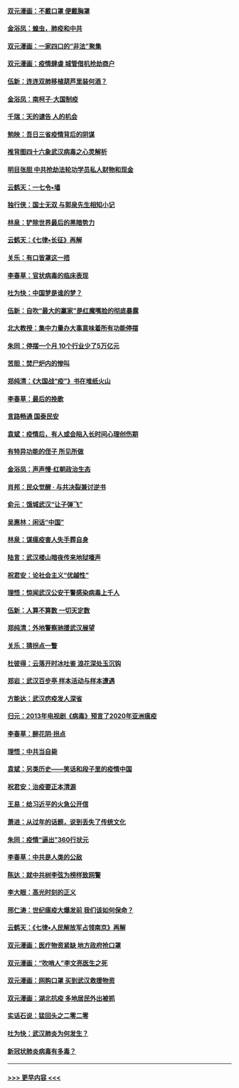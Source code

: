 #### [双元漫画：不戴口罩 便戴胸罩](../pages/nsc993/n11916447.md?t=03052104) 
#### [金浴凤：蝗虫，肺疫和中共](../pages/nsc993/n11916904.md?t=03052104) 
#### [双元漫画：一家四口的“非法”聚集](../pages/nsc993/n11916378.md?t=03052104) 
#### [双元漫画：疫情肆虐 城管借机抢劫商户](../pages/nsc993/n11916310.md?t=03052104) 
#### [伍新：连连双肺移植葫芦里装何酒？](../pages/nsc993/n11913667.md?t=03052104) 
#### [金浴凤：南柯子·大国制疫](../pages/nsc993/n11913657.md?t=03052104) 
#### [千瑞：天的谴告  人的机会](../pages/nsc993/n11913309.md?t=03052104) 
#### [勉映：吾日三省疫情背后的阴谋](../pages/nsc993/n11913079.md?t=03052104) 
#### [推背图四十六象武汉病毒之心灵解析](../pages/nsc993/n11911761.md?t=03052104) 
#### [明目张胆 中共抢劫法轮功学员私人财物和现金](../pages/nsc993/n11910262.md?t=03052104) 
#### [云鹤天：一七令▪墙](../pages/nsc993/n11910627.md?t=03052104) 
#### [独行侠：国士无双 与郭泉先生相知小记](../pages/nsc993/n11910613.md?t=03052104) 
#### [林泉：铲除世界最后的黑暗势力](../pages/nsc993/n11909320.md?t=03052104) 
#### [云鹤天：《七律▪长征》再解](../pages/nsc993/n11909327.md?t=03052104) 
#### [关乐：有口皆罩这一捂](../pages/nsc993/n11908393.md?t=03052104) 
#### [李春草：官状病毒的临床表现](../pages/nsc993/n11908339.md?t=03052104) 
#### [吐为快：中国梦是谁的梦？](../pages/nsc993/n11906564.md?t=03052104) 
#### [伍新：自吹“最大的赢家”是红魔嘴脸的彻底暴露](../pages/nsc993/n11906407.md?t=03052104) 
#### [北大教授：集中力量办大事意味着所有功能停摆](../pages/nsc993/n11904800.md?t=03052104) 
#### [朱同：停摆一个月 10个行业少了5万亿元](../pages/nsc993/n11904498.md?t=03052104) 
#### [苦胆：焚尸炉内的惨叫](../pages/nsc993/n11904479.md?t=03052104) 
#### [郑纯清：《大国战“疫”》书在堆纸火山](../pages/nsc993/n11904450.md?t=03052104) 
#### [李春草：最后的挽歌](../pages/nsc993/n11904441.md?t=03052104) 
#### [言路畅通 国泰民安](../pages/nsc993/n11904222.md?t=03052104) 
#### [袁斌：疫情后，有人或会陷入长时间心理创伤期](../pages/nsc993/n11901514.md?t=03052104) 
#### [有特异功能的侄子 所见所做](../pages/nsc993/n11901154.md?t=03052104) 
#### [金浴凤：声声慢‧红朝政治生态](../pages/nsc993/n11899553.md?t=03052104) 
#### [肖邦：民众觉醒 · 与共决裂兼讨逆书](../pages/nsc993/n11898435.md?t=03052104) 
#### [俞元：饿城武汉“让子弹飞”](../pages/nsc993/n11898344.md?t=03052104) 
#### [吴惠林：闲话“中国”](../pages/nsc993/n11898182.md?t=03052104) 
#### [林泉：谋瘟疫害人失手葬自身](../pages/nsc993/n11897892.md?t=03052104) 
#### [陆言：武汉楼山暗夜传来地狱嚎声](../pages/nsc993/n11897033.md?t=03052104) 
#### [祝君安：论社会主义“优越性”](../pages/nsc993/n11897005.md?t=03052104) 
#### [理悟：惊闻武汉公安干警感染病毒上千人](../pages/nsc993/n11896947.md?t=03052104) 
#### [伍新：人算不算数 一切天定数](../pages/nsc993/n11893372.md?t=03052104) 
#### [郑纯清：外地警察驰援武汉展望](../pages/nsc993/n11893115.md?t=03052104) 
#### [关乐：猜拐点一瞥](../pages/nsc993/n11893020.md?t=03052104) 
#### [杜彼得：云落开时冰吐鉴 浪花深处玉沉钩](../pages/nsc993/n11892107.md?t=03052104) 
#### [郑岩：武汉百步亭 样本活动与样本遭遇](../pages/nsc993/n11892310.md?t=03052104) 
#### [方能达：武汉疠疫发人深省](../pages/nsc993/n11891376.md?t=03052104) 
#### [归元：2013年电视剧《病毒》预言了2020年亚洲瘟疫](../pages/nsc993/n11891126.md?t=03052104) 
#### [李春草：醉花阴·拐点](../pages/nsc993/n11890567.md?t=03052104) 
#### [理悟：中共当自毙](../pages/nsc993/n11890559.md?t=03052104) 
#### [袁斌：另类历史——笑话和段子里的疫情中国](../pages/nsc993/n11889243.md?t=03052104) 
#### [祝君安：治疫要正本清源](../pages/nsc993/n11889085.md?t=03052104) 
#### [王易：给习近平的火急公开信](../pages/nsc993/n11888225.md?t=03052104) 
#### [萧进：从过年的话题，说到丢失了传统文化](../pages/nsc993/n11887732.md?t=03052104) 
#### [朱同：疫情“逼出”360行状元](../pages/nsc993/n11887678.md?t=03052104) 
#### [李春草：中共是人类的公敌](../pages/nsc993/n11887656.md?t=03052104) 
#### [陈达：就中共树李弦为榜样致网警](../pages/nsc993/n11887625.md?t=03052104) 
#### [李大眼：高光时刻的正义](../pages/nsc993/n11887585.md?t=03052104) 
#### [邢仁涛：世纪瘟疫大爆发前 我们该如何保命？](../pages/nsc993/n11887535.md?t=03052104) 
#### [云鹤天：《七律▪人民解放军占领南京》再解](../pages/nsc993/n11887524.md?t=03052104) 
#### [双元漫画：医疗物资紧缺 地方政府抢口罩](../pages/nsc993/n11884744.md?t=03052104) 
#### [双元漫画：“吹哨人”李文亮医生之死](../pages/nsc993/n11884705.md?t=03052104) 
#### [双元漫画：网购口罩 买到武汉救援物资](../pages/nsc993/n11884670.md?t=03052104) 
#### [双元漫画：湖北抗疫 多地居民外出被抓](../pages/nsc993/n11884643.md?t=03052104) 
#### [实话石说：猛回头之二零二零](../pages/nsc993/n11883968.md?t=03052104) 
#### [吐为快：武汉肺炎为何发生？](../pages/nsc993/n11882180.md?t=03052104) 
#### [新冠状肺炎病毒有多毒？](../pages/nsc993/n11881790.md?t=03052104) 

----
#### [ >>> 更早内容 <<< ](../indexes/nsc993-earlier.md)
